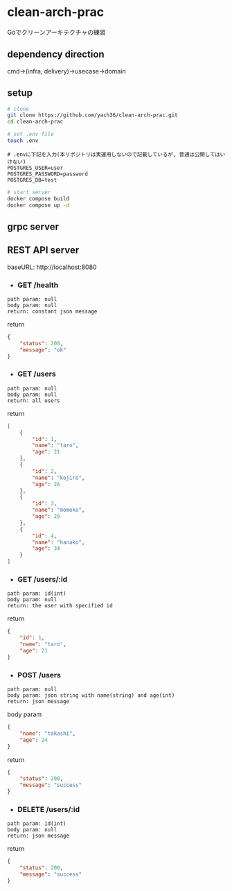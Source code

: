 # clean-arch-prac
Goでクリーンアーキテクチャの練習

## dependency direction
cmd->(infra, delivery)->usecase->domain

## setup
```bash
# clone
git clone https://github.com/yach36/clean-arch-prac.git
cd clean-arch-prac
```
```bash
# set .env file
touch .env
```
```.env
# .envに下記を入力(本リポジトリは実運用しないので記載しているが, 普通は公開してはいけない)
POSTGRES_USER=user
POSTGRES_PASSWORD=password
POSTGRES_DB=test
```
```bash
# start server
docker compose build
docker compose up -d
```

## grpc server

## REST API server
baseURL: http://localhost:8080

- ### GET /health
```
path param: null
body param: null
return: constant json message
```
return
```json
{
    "status": 200,
    "message": "ok"
}
```
- ### GET /users
```
path param: null
body param: null
return: all users
```
return
```json
[
    {
        "id": 1,
        "name": "taro",
        "age": 21
    },
    {
        "id": 2,
        "name": "kojiro",
        "age": 26
    },
    {
        "id": 3,
        "name": "momoko",
        "age": 29
    },
    {
        "id": 4,
        "name": "hanako",
        "age": 34
    }
]
```
- ### GET /users/:id
```
path param: id(int)
body param: null
return: the user with specified id
```
return
```json
{
    "id": 1,
    "name": "taro",
    "age": 21
}
```
- ### POST /users
```
path param: null
body param: json string with name(string) and age(int)
return: json message
```
body param
```json
{
    "name": "takashi",
    "age": 24
}
```
return
```json
{
    "status": 200,
    "message": "success"
}
```
- ### DELETE /users/:id
```
path param: id(int)
body param: null
return: json message
```
return
```json
{
    "status": 200,
    "message": "success"
}
```
